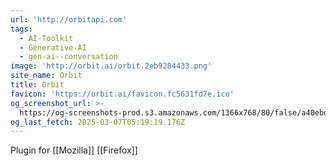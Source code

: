 ```yaml
---
url: 'http://orbitapi.com'
tags:
  - AI-Toolkit
  - Generative-AI
  - gen-ai--conversation
image: 'http://orbit.ai/orbit.2eb9284433.png'
site_name: Orbit
title: Orbit
favicon: 'https://orbit.ai/favicon.fc5631fd7e.ico'
og_screenshot_url: >-
  https://og-screenshots-prod.s3.amazonaws.com/1366x768/80/false/a40ebdaa7364d2f1c45eed4b4e4a4801b40636d7b81bbfc0164b4dd4d0fe7929.jpeg
og_last_fetch: 2025-03-07T05:19:19.176Z
---
```


Plugin for [[Mozilla]] [[Firefox]]
